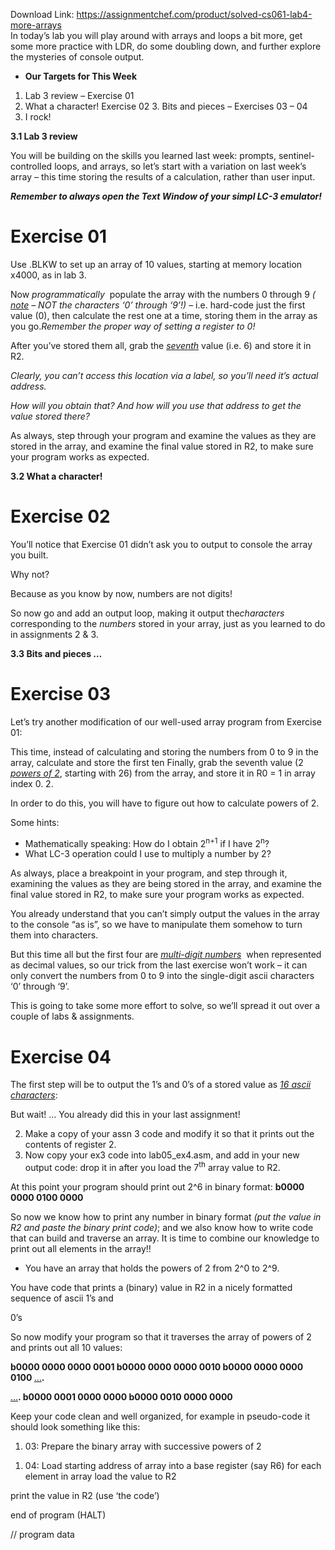 Download Link: https://assignmentchef.com/product/solved-cs061-lab4-more-arrays
<br>
In today’s lab you will play around with arrays and loops a bit more, get some more practice with LDR, do some doubling down, and further explore the mysteries of console output.

<ul>

 <li><strong>Our Targets for This Week </strong></li>

</ul>

<ol>

 <li>Lab 3 review –  Exercise 01</li>

 <li>What a character! Exercise 02 3.       Bits and pieces  –   Exercises 03 – 04</li>

 <li>I rock!</li>

</ol>

<strong>3.1    Lab 3 review </strong>

You will be building on the skills you learned last week: prompts, sentinel-controlled loops, and arrays, so let’s start with a variation on last week’s array – this time storing the results of a calculation, rather than user input.

<strong><em>Remember to always open the Text Window of your simpl LC-3 emulator! </em></strong>

<h1>Exercise 01</h1>

Use .BLKW to set up an array of 10 values, starting at memory location x4000, as in lab 3.

Now <em>programmatically</em>​           ​ populate the array with the numbers 0 through 9 <em>(</em>​<u>​<em>note</em></u><u>​</u><em> – NOT the characters ‘0’ through ‘9’!)</em>​ – i.e. hard-code just the first value (0), then calculate the rest one at a time, storing them in the array as you go. ​<em>Remember the proper way of setting a register to 0! </em>

After you’ve stored them all, grab the ​<em><u>seventh</u></em>​ value (i.e. 6) and store it in R2.

<em>Clearly, you can’t access this location via a label, so you’ll need it’s actual address.  </em>

<em>How will you obtain that? And how will you use that address to get the value stored there? </em>

As always, step through your program and examine the values as they are stored in the array, and examine the final value stored in R2, to make sure your program works as expected.

<strong>3.2    What a character!  </strong>

<h1>Exercise 02</h1>

You’ll notice that Exercise 01 didn’t ask you to output to console the array you built.

Why not?

Because as you know by now, numbers are not digits!

So now go and add an output loop, making it output the ​<em>characters</em>​ corresponding to the ​<em>numbers</em> stored in your array, just as you learned to do in assignments 2 &amp; 3.

<strong>3.3    Bits and pieces …  </strong>

<h1>Exercise 03</h1>

Let’s try another modification of our well-used array program from Exercise 01:

This time, instead of calculating and storing the numbers from 0 to 9 in the array, calculate and store the first ten Finally, grab the seventh value (2<u>​<em>powers of 2</em></u><u>​</u>, starting with 2​6​) from the array, and store it in R​0​ = 1 in array index 0. 2.

In order to do this, you will have to figure out how to calculate powers of 2.

Some hints:

<ul>

 <li>Mathematically speaking: How do I obtain 2​<sup>n+1​</sup> if I have 2​<sup>n​</sup>?</li>

 <li>What LC-3 operation could I use to multiply a number by 2?</li>

</ul>




As always, place a breakpoint in your program, and step through it, examining the values as they are being stored in the array, and examine the final value stored in R2,  to make sure your program works as expected.

You already understand that you can’t simply output the values in the array to the console “as is”, so we have to manipulate them somehow to turn them into characters.

But this time all but the first four are <em><u>multi-digit numbers</u></em>​    <u>​</u> when represented as decimal values, so our trick from the last exercise won’t work – it can only convert the numbers from 0 to 9 into the single-digit ascii characters ‘0’ through ‘9’.

This is going to take some more effort to solve, so we’ll spread it out over a couple of labs &amp; assignments.

<h1>Exercise 04</h1>

The first step will be to output the 1’s and 0’s of a stored value as <em><u>16</u></em>​<em><u> ascii characters</u></em><u>​</u>:

But wait! … You already did this in your last assignment!

<ol start="2">

 <li>Make a copy of your assn 3 code and modify it so that it prints out the contents of register 2.</li>

 <li>Now copy your ex3 code into lab05_ex4.asm, and add in your new output code: drop it in after you load the 7​<sup>th​</sup> array value to R2.</li>

</ol>

At this point your program should print out 2^6 in binary format: <strong>b0000 0000 0100 0000 </strong>

So now we know how to print any number in binary format <em>(</em>​ <em>put the value in R2 and paste the binary print code)</em>​; and we also know how to write code that can build and traverse an array. It is time to combine our knowledge to print out all elements in the array!!

<ul>

 <li>You have an array that holds the powers of 2 from 2^0 to 2^9.</li>

</ul>

You have code that prints a (binary) value in R2 in a nicely formatted sequence of ascii 1’s and

0’s

So now modify your program so that it traverses the array of powers of 2 and prints out all 10 values:

<strong>b0000 0000 0000 0001 b0000 0000 0000 0010 b0000 0000 0000 0100 </strong><u>…</u><strong>. </strong>

<u>…</u><strong>. b0000 0001 0000 0000 b0000 0010 0000 0000 </strong>

<strong> </strong>

Keep your code clean and well organized, for example in pseudo-code it should look something like this:

<ol>

 <li>03: Prepare the binary array with successive powers of 2</li>

</ol>




<ol>

 <li>04: Load starting address of array into a base register (say R6) for each element in array load the value to R2</li>

</ol>

print the value in R2 (use ‘the code’)

end of program (HALT)

// program data<strong>                          </strong>